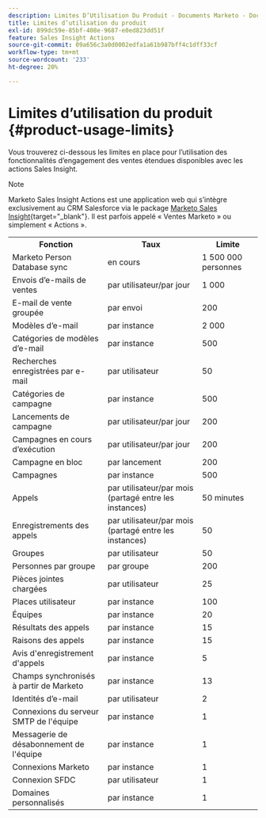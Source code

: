 ```yaml
---
description: Limites D’Utilisation Du Produit - Documents Marketo - Documentation Du Produit
title: Limites d’utilisation du produit
exl-id: 899dc59e-85bf-408e-9687-e0ed823dd51f
feature: Sales Insight Actions
source-git-commit: 09a656c3a0d0002edfa1a61b987bff4c1dff33cf
workflow-type: tm+mt
source-wordcount: '233'
ht-degree: 20%

---
```


# Limites d’utilisation du produit {#product-usage-limits}

Vous trouverez ci-dessous les limites en place pour l’utilisation des fonctionnalités d’engagement des ventes étendues disponibles avec les actions Sales Insight.

>[!NOTE]
>
>Marketo Sales Insight Actions est une application web qui s’intègre exclusivement au CRM Salesforce via le package [Marketo Sales Insight](/help/marketo/product-docs/marketo-sales-insight/msi-for-salesforce/installation/install-marketo-sales-insight-package-in-salesforce-appexchange.md){target="_blank"}. Il est parfois appelé « Ventes Marketo » ou simplement « Actions ».

<table>
  <th>Fonction</th>
  <th>Taux</th>
  <th>Limite</th>
 <tr>
  <td>Marketo Person Database sync</td>
  <td>en cours</td>
  <td>1 500 000 personnes</td>
 </tr>
 <tr>
  <td>Envois d’e-mails de ventes</td>
  <td>par utilisateur/par jour</td>
  <td>1 000</td>
 </tr>
 <tr>
  <td>E-mail de vente groupée</td>
  <td>par envoi</td>
  <td>200</td>
 </tr>
 <tr>
  <td>Modèles d’e-mail</td>
  <td>par instance</td>
  <td>2 000</td>
 </tr>
 <tr>
  <td>Catégories de modèles d’e-mail</td>
  <td>par instance</td>
  <td>500</td>
 </tr>
 <tr>
  <td>Recherches enregistrées par e-mail</td>
  <td>par utilisateur</td>
  <td>50</td>
 </tr>
 <tr>
  <td>Catégories de campagne</td>
  <td>par instance</td>
  <td>500</td>
 </tr>
 <tr>
  <td>Lancements de campagne</td>
  <td>par utilisateur/par jour</td>
  <td>200</td>
 </tr>
 <tr>
  <td>Campagnes en cours d’exécution</td>
  <td>par utilisateur/par jour</td>
  <td>200</td>
 </tr>
 <tr>
  <td>Campagne en bloc</td>
  <td>par lancement</td>
  <td>200</td>
 </tr>
 <tr>
  <td>Campagnes</td>
  <td>par instance</td>
  <td>500</td>
 </tr>
  <td>Appels</td>
  <td>par utilisateur/par mois (partagé entre les instances)</td>
  <td>50 minutes</td>
 </tr>
 <tr>
  <td>Enregistrements des appels</td>
  <td>par utilisateur/par mois (partagé entre les instances)</td>
  <td>50</td>
 </tr>
 <tr>
  <td>Groupes</td>
  <td>par utilisateur</td>
  <td>50</td>
 </tr>
 <tr>
  <td>Personnes par groupe</td>
  <td>par groupe</td>
  <td>200</td>
 </tr>
 <tr>
  <td>Pièces jointes chargées</td>
  <td>par utilisateur</td>
  <td>25</td>
 </tr>
 <tr>
  <td>Places utilisateur</td>
  <td>par instance</td>
  <td>100</td>
 </tr>
 <tr>
  <td>Équipes</td>
  <td>par instance</td>
  <td>20</td>
 </tr>
 <tr>
  <td>Résultats des appels</td>
  <td>par instance</td>
  <td>15</td>
 </tr>
 <tr>
  <td>Raisons des appels</td>
  <td>par instance</td>
  <td>15</td>
 </tr>
 <tr>
  <td>Avis d'enregistrement d'appels</td>
  <td>par instance</td>
  <td>5</td>
 </tr>
 <tr>
  <td>Champs synchronisés à partir de Marketo</td>
  <td>par instance</td>
  <td>13</td>
 </tr>
  <td>Identités d’e-mail</td>
  <td>par utilisateur</td>
  <td>2</td>
 </tr>
 <tr>
  <td>Connexions du serveur SMTP de l'équipe</td>
  <td>par instance</td>
  <td>1</td>
 </tr>
 <tr>
  <td>Messagerie de désabonnement de l'équipe</td>
  <td>par instance</td>
  <td>1</td>
 </tr>
 <tr>
  <td>Connexions Marketo</td>
  <td>par instance</td>
  <td>1</td>
 </tr>
 <tr>
  <td>Connexion SFDC</td>
  <td>par utilisateur</td>
  <td>1</td>
 </tr>
 <tr>
  <td>Domaines personnalisés</td>
  <td>par instance</td>
  <td>1</td>
 </tr>
</table>
